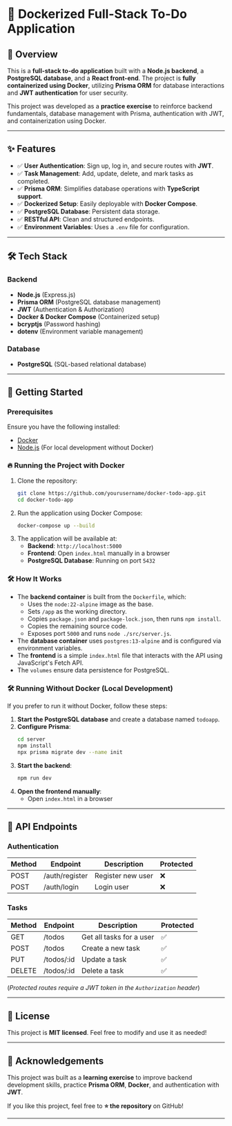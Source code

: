 # 🚀 Dockerized Full-Stack To-Do Application

## 📌 Overview
This is a **full-stack to-do application** built with a **Node.js backend**, a **PostgreSQL database**, and a **React front-end**. The project is **fully containerized using Docker**, utilizing **Prisma ORM** for database interactions and **JWT authentication** for user security. 

This project was developed as a **practice exercise** to reinforce backend fundamentals, database management with Prisma, authentication with JWT, and containerization using Docker.

---

## ✨ Features
- ✅ **User Authentication**: Sign up, log in, and secure routes with **JWT**.
- ✅ **Task Management**: Add, update, delete, and mark tasks as completed.
- ✅ **Prisma ORM**: Simplifies database operations with **TypeScript support**.
- ✅ **Dockerized Setup**: Easily deployable with **Docker Compose**.
- ✅ **PostgreSQL Database**: Persistent data storage.
- ✅ **RESTful API**: Clean and structured endpoints.
- ✅ **Environment Variables**: Uses a `.env` file for configuration.

---

## 🛠️ Tech Stack
### **Backend**
- **Node.js** (Express.js)
- **Prisma ORM** (PostgreSQL database management)
- **JWT** (Authentication & Authorization)
- **Docker & Docker Compose** (Containerized setup)
- **bcryptjs** (Password hashing)
- **dotenv** (Environment variable management)

### **Database**
- **PostgreSQL** (SQL-based relational database)

---

## 🚀 Getting Started

### Prerequisites
Ensure you have the following installed:
- [Docker](https://www.docker.com/get-started)
- [Node.js](https://nodejs.org/) (For local development without Docker)

### 🔥 Running the Project with Docker
1. Clone the repository:
   ```sh
   git clone https://github.com/yourusername/docker-todo-app.git
   cd docker-todo-app
   ```
2. Run the application using Docker Compose:
   ```sh
   docker-compose up --build
   ```
3. The application will be available at:
   - **Backend**: `http://localhost:5000`
   - **Frontend**: Open `index.html` manually in a browser
   - **PostgreSQL Database**: Running on port `5432`

### 🛠️ How It Works
- The **backend container** is built from the `Dockerfile`, which:
  - Uses the `node:22-alpine` image as the base.
  - Sets `/app` as the working directory.
  - Copies `package.json` and `package-lock.json`, then runs `npm install`.
  - Copies the remaining source code.
  - Exposes port `5000` and runs `node ./src/server.js`.
- The **database container** uses `postgres:13-alpine` and is configured via environment variables.
- The **frontend** is a simple `index.html` file that interacts with the API using JavaScript's Fetch API.
- The `volumes` ensure data persistence for PostgreSQL.

### 🛠️ Running Without Docker (Local Development)
If you prefer to run it without Docker, follow these steps:

1. **Start the PostgreSQL database** and create a database named `todoapp`.
2. **Configure Prisma**:
   ```sh
   cd server
   npm install
   npx prisma migrate dev --name init
   ```
3. **Start the backend**:
   ```sh
   npm run dev
   ```
4. **Open the frontend manually**:
   - Open `index.html` in a browser

---

## 📡 API Endpoints
### **Authentication**
| Method | Endpoint         | Description         | Protected |
|--------|-----------------|---------------------|-----------|
| POST   | /auth/register  | Register new user  | ❌       |
| POST   | /auth/login     | Login user         | ❌       |

### **Tasks**
| Method | Endpoint     | Description                   | Protected |
|--------|-------------|-------------------------------|-----------|
| GET    | /todos      | Get all tasks for a user     | ✅        |
| POST   | /todos      | Create a new task            | ✅        |
| PUT    | /todos/:id  | Update a task                | ✅        |
| DELETE | /todos/:id  | Delete a task                | ✅        |

(*Protected routes require a JWT token in the `Authorization` header*)

---
## 📜 License
This project is **MIT licensed**. Feel free to modify and use it as needed!

---

## 🙌 Acknowledgements
This project was built as a **learning exercise** to improve backend development skills, practice **Prisma ORM**, **Docker**, and authentication with **JWT**.

If you like this project, feel free to **⭐️ the repository** on GitHub!

---
